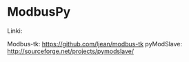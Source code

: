 # ModbusPy

Linki:

Modbus-tk: https://github.com/ljean/modbus-tk
pyModSlave: http://sourceforge.net/projects/pymodslave/